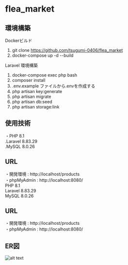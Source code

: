 # flea_market

## 環境構築

Dockerビルド
1. git clone https://github.com/tsugumi-0406/flea_market<br>
2. docker-compose up -d --build

Laravel 環境構築
1. docker-compose exec php bash
2. composer install
3. .env.example ファイルから.envを作成する
4. php artisan key:generate
5. php artisan migrate
6. php artisan db:seed
7. php artisan storage:link

## 使用技術
・PHP 8.1  
.Laravel 8.83.29  
.MySQL 8.0.26  

## URL
・開発環境 : http://localhost/products<br>
・phpMyAdmin : http://localhost:8080/  
 PHP 8.1<br>
 Laravel 8.83.29<br>
 MySQL 8.0.26

## URL
・開発環境 : http://localhost/products<br>
・phpMyAdmin : http://localhost:8080/


## ER図
![alt text](image-1.png)